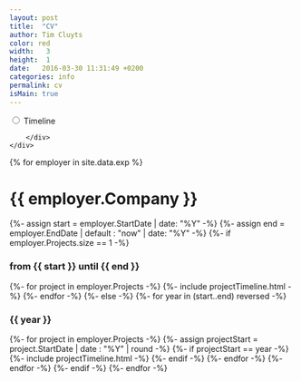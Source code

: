 ```yaml
---
layout: post
title:  "CV"
author: Tim Cluyts
color: red
width:   3 
height:  1
date:   2016-03-30 11:31:49 +0200
categories: info
permalink: cv
isMain: true
---
```

<div class="row">
    <div class="col-xs-12">
        <div class="btn-group btn-group-lg btn-group-justified" data-toggle="buttons">
            <label class="btn btn-primary ">
                <input type="radio" name="options" id="showTimeline" autocomplete="off"  /> Timeline
            </label>
            <!--<label class="btn btn-primary active">
                <input type="radio" name="options" id="showTechnologies" autocomplete="off"  checked/> Technologies
            </label>-->
            
        </div>
    </div>
</div>
<div class="timeline" id="experienceTimeline">
    {% for employer in site.data.exp %}
        <span class="timeline-label ">
                <h1><span class="label label-info">{{ employer.Company }}</span></h1>
        </span>
        {%- assign start = employer.StartDate | date: "%Y" -%} 
        {%- assign end = employer.EndDate | default : "now" | date: "%Y" -%} 
        {%- if employer.Projects.size == 1 -%}
            <span class="timeline-label ">
                        <h3><span class="label label-success">from {{ start }} until {{ end }}</span></h3>
            </span>
            {%- for project in employer.Projects -%} 
                {%- include projectTimeline.html -%} 
            {%- endfor -%} 
        {%- else -%} 
            {%- for year in (start..end) reversed -%}
                <span class="timeline-label ">
                    <h3><span class="label label-success">{{ year }}</span></h3>
                </span>
                {%- for project in employer.Projects -%} 
                    {%- assign projectStart = project.StartDate | date : "%Y" | round -%} 
                    {%- if projectStart == year -%} 
                        {%- include projectTimeline.html -%} 
                    {%- endif -%}
                 {%- endfor -%} 
            {%- endfor -%} 
        {%- endif -%} 
    {%- endfor -%}
</div>
<!--
<div id="technologies">
    <div class="row">
        <div class="col-xs-12">&nbsp;</div>
        <div class="clearfix"></div>
    </div>
    {%- assign tag_names = "" | split: "|" -%} 
    {%- for employer in site.data.exp -%} 
        {%- for project in employer.Projects -%} 
            {%- assign alltech = project.TechnicalCategories | append: ", " | append: alltech -%} 
            {%- assign t = project.TechnicalCategories | split: ", " -%} 
            {%- for oneTech in t -%} 
                {%- assign estripped= oneTech | strip -%} 
                {%- assign tag_names = tag_names | push: estripped  -%} 
            {%- endfor -%} 
        {%- endfor -%}
    {%- endfor -%} 
    {%- assign tag_names = tag_names | uniq | sort -%} 
    {%- assign monthes = "" | split:  "|" -%} 
    {%- assign maxMonthes=0 -%} 
    {%- for oneTech in tag_names -%} 
        {%- assign totalMonthes= 0 -%} 
        {%- for employer in site.data.exp -%} 
            {%- for project in employer.Projects -%} 
                {%- if project.TechnicalCategories contains oneTech -%} 
                    {%- assign totalMonthes = project.DurationInMonth | round | plus: totalMonthes -%} 
                {%- endif -%} 
            {%- endfor -%} 
        {%- endfor -%} 
        {%- assign v = oneTech | append: ',' | append:totalMonthes -%} 
        {%- assign monthes = monthes | push: v -%} 
        {%- if totalMonthes > maxMonthes-%} 
            {%- assign maxMonthes = totalMonthes -%}
        {%- endif -%} 
    {%- endfor -%} 
    {%- for e in monthes -%}
    <div class="row">
        <div class="col-lg-2 col-sm-3 col-xs-5">
            {%- assign item = e | split: ',' -%}
            <span>{{item[0]}}</span>
        </div>
        <div class="col-lg-10 col-sm-9 col-xs-7">
            <div class="progress">
                <div class="progress-bar progress-bar-success" role="progressbar" aria-valuenow="{{item[1]}}" aria-valuemin="0" aria-valuemax="{{maxMonthes}}"
                    style="width: {{item[1] |round:2 | divided_by:maxMonthes | times: 100}}%;" title="{{item[1]}} monthes">
                    {{item[1]}}
                </div>
            </div>
        </div>
    </div>
    {%- endfor -%}
</div>-->

<script>  
jQuery(document).ready(function() {
    $('#showTechnologies').on('change', function () {
        $("#calendarView").hide();
        $("#experienceTimeline").hide();
        $("#technologies").show();
    });
    $('#showTimeline').on('change', function () {
        $("#calendarView").hide();
        $("#technologies").hide();
        $("#experienceTimeline").show();
    });  
});
</script>